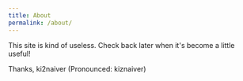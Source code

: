 ```yaml
---
title: About
permalink: /about/
---
```


This site is kind of useless.
Check back later when it's become a little useful!

Thanks,
ki2naiver (Pronounced: kiznaiver)
